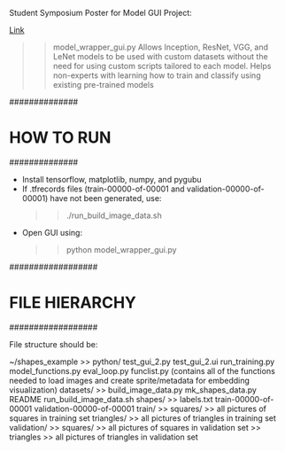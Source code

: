 Student Symposium Poster for Model GUI Project:

[Link](GUI_poster.pdf)


>> model_wrapper_gui.py
Allows Inception, ResNet, VGG, and LeNet models to be used with custom datasets without the need for using custom scripts tailored to each model. Helps non-experts with learning how to train and classify using existing pre-trained models

##############
# HOW TO RUN #
##############

- Install tensorflow, matplotlib, numpy, and pygubu
- If .tfrecords files (train-00000-of-00001 and validation-00000-of-00001) have not been generated, use:
     >> ./run_build_image_data.sh
- Open GUI using:
     >> python model_wrapper_gui.py

##################
# FILE HIERARCHY #
##################

File structure should be:

~/shapes_example >> python/
                    test_gui_2.py
		    test_gui_2.ui
		    run_training.py
		    model_functions.py
		    eval_loop.py
                    funclist.py (contains all of the functions needed to load images and create sprite/metadata for embedding visualization)
                    datasets/ >> build_image_data.py
                                 mk_shapes_data.py
                                 README
                                 run_build_image_data.sh
                                 shapes/ >> labels.txt
                                            train-00000-of-00001
                                            validation-00000-of-00001
                                            train/ >> squares/ >> all pictures of squares in training set
                                                      triangles/ >> all pictures of triangles in training set
                                            validation/ >> squares/ >> all pictures of squares in validation set
                                                        >> triangles >> all pictures of triangles in validation set
